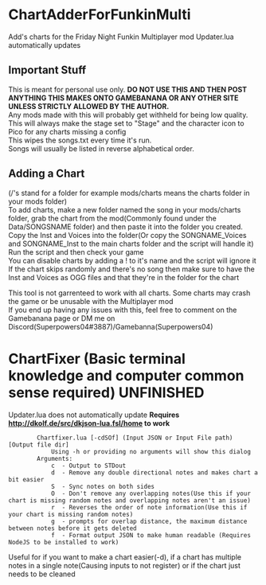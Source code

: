 # ChartAdderForFunkinMulti 
 Add's charts for the Friday Night Funkin Multiplayer mod
 Updater.lua automatically updates
## Important Stuff

 This is meant for personal use only. <b>DO NOT USE THIS AND THEN POST ANYTHING THIS MAKES ONTO GAMEBANANA OR ANY OTHER SITE UNLESS STRICTLY ALLOWED BY THE AUTHOR.</b><br/>
 Any mods made with this will probably get withheld for being low quality.<br>
 This will always make the stage set to "Stage" and the character icon to Pico for any charts missing a config<br>
 This wipes the songs.txt every time it's run.<br>
 Songs will usually be listed in reverse alphabetical order.<br>
 
## Adding a Chart

 (/'s stand for a folder for example mods/charts means the charts folder in your mods folder)<br>
 To add charts, make a new folder named the song in your mods/charts folder, grab the chart from the mod(Commonly found under the Data/SONGSNAME folder) and then paste it into the folder you created.<br>
 Copy the Inst and Voices into the folder(Or copy the SONGNAME_Voices and SONGNAME_Inst to the main charts folder and the script will handle it)<br>
 Run the script and then check your game<br>
 You can disable charts by adding a ! to it's name and the script will ignore it<br>
 If the chart skips randomly and there's no song then make sure to have the Inst and Voices as OGG files and that they're in the folder for the chart<br>

This tool is not garrenteed to work with all charts. Some charts may crash the game or be unusable with the Multiplayer mod<br>
If you end up having any issues with this, feel free to comment on the Gamebanana page or DM me on Discord(Superpowers04#3887)/Gamebanna(Superpowers04)<br>





# ChartFixer (Basic terminal knowledge and computer common sense required) UNFINISHED
Updater.lua does not automatically update
**Requires http://dkolf.de/src/dkjson-lua.fsl/home to work**
```Friday Night Funkin' Chart reparser. Reparses charts to fix any possible bugs
		Chartfixer.lua [-cdSOf] (Input JSON or Input File path) [Output file dir]
			Using -h or providing no arguments will show this dialog
		Arguments:
			c  - Output to STDout
			d  - Remove any double directional notes and makes chart a bit easier
			S  - Sync notes on both sides
			O  - Don't remove any overlapping notes(Use this if your chart is missing random notes and overlapping notes aren't an issue)
			r  - Reverses the order of note information(Use this if your chart is missing random notes)
			g  - prompts for overlap distance, the maximum distance between notes before it gets deleted
			f  - Format output JSON to make human readable (Requires NodeJS to be installed to work)
 ```
 Useful for if you want to make a chart easier(-d), if a chart has multiple notes in a single note(Causing inputs to not register) or if the chart just needs to be cleaned

 
